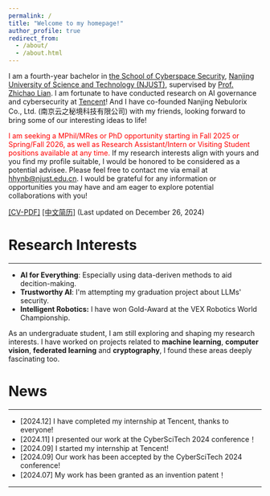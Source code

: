 ```yaml
---
permalink: /
title: "Welcome to my homepage!"
author_profile: true
redirect_from: 
  - /about/
  - /about.html
---
```


I am a fourth-year bachelor in [the School of Cyberspace Security](https://scs.njust.edu.cn/), [Nanjing University of Science and Technology (NJUST)](https://www.njust.edu.cn/), supervised by [Prof. Zhichao Lian](https://gsmis.njust.edu.cn/open/TutorInfo.aspx?dsbh=6CZPjzcQhmzsS-IjPww!Hw==&yxsh=4iVdgPyuKTE=&zydm=QP9JvMVDx3k=). I am fortunate to have conducted research on AI governance and cybersecurity at [Tencent](https://www.tencent.com/zh-cn/)! And I have co-founded Nanjing Nebulorix Co., Ltd. (南京云之秘境科技有限公司) with my friends, looking forward to bring some of our interesting ideas to life!

<span style="color: red;">I am seeking a MPhil/MRes or PhD opportunity starting in Fall 2025 or Spring/Fall 2026, as well as Research Assistant/Intern or Visiting Student positions available at any time.</span> If my research interests align with yours and you find my profile suitable, I would be honored to be considered as a potential advisee. Please feel free to contact me via email at <span style="color: red;">hhynb@njust.edu.cn</span>. I would be grateful for any information or opportunities you may have and am eager to explore potential collaborations with you!

<a href="https://ALIENHHY.github.io/_pages/CV_Haoyang_Hu_NJUST.pdf" target="_blank">[CV-PDF]</a>    <a href="https://ALIENHHY.github.io/_pages/胡皓阳中文简历.pdf" target="_blank">[中文简历]</a> (Last updated on December 26, 2024)

Research Interests
======
---
* **AI for Everything**: Especially using data-deriven methods to aid decition-making.
* **Trustworthy AI**: I'm attempting my graduation project about LLMs' security.
* **Intelligent Robotics:** I have won Gold-Award at the VEX Robotics World Championship.

As an undergraduate student, I am still exploring and shaping my research interests. I have worked on projects related to **machine learning**, **computer vision**, **federated learning** and **cryptography**, I found these areas deeply fascinating too.

News
======
---
* [2024.12] I have completed my internship at Tencent, thanks to everyone!
* [2024.11] I presented our work at the CyberSciTech 2024 conference！
* [2024.09] I started my internship at Tencent!
* [2024.09] Our work has been accepted by the CyberSciTech 2024 conference!
* [2024.07] My work has been granted as an invention patent！

---

<script type="text/javascript" id="clustrmaps" src="//clustrmaps.com/map_v2.js?d=6wfR7GC9nCyJQPKiqnKV-XvXiwNpKSA2Zv_onF9ga-g&cl=ffffff&w=a"></script>
